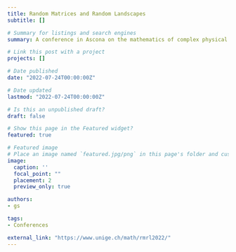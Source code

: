 ```yaml
---
title: Random Matrices and Random Landscapes
subtitle: []

# Summary for listings and search engines
summary: A conference in Ascona on the mathematics of complex physical systems, with an emphasis on the interaction between mathematics and physics, to celebrate the 60th birthday of Yan Fyodorov.

# Link this post with a project
projects: []

# Date published
date: "2022-07-24T00:00:00Z"

# Date updated
lastmod: "2022-07-24T00:00:00Z"

# Is this an unpublished draft?
draft: false

# Show this page in the Featured widget?
featured: true

# Featured image
# Place an image named `featured.jpg/png` in this page's folder and customize its options here.
image:
  caption: ''
  focal_point: ""
  placement: 2
  preview_only: true

authors:
- gs

tags:
- Conferences

external_link: "https://www.unige.ch/math/rmrl2022/"
---
```

